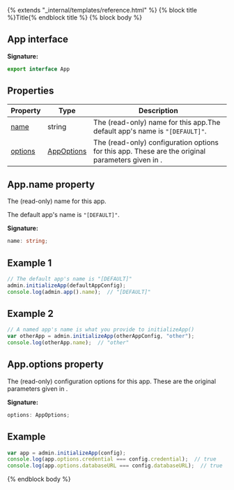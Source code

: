 {% extends "_internal/templates/reference.html" %}
{% block title %}Title{% endblock title %}
{% block body %}

## App interface

<b>Signature:</b>

```typescript
export interface App 
```

## Properties

|  Property | Type | Description |
|  --- | --- | --- |
|  [name](./firebase-admin_.app.md#appname_property) | string | The (read-only) name for this app.<!-- -->The default app's name is <code>&quot;[DEFAULT]&quot;</code>. |
|  [options](./firebase-admin_.app.md#appoptions_property) | [AppOptions](./firebase-admin_.appoptions.md#appoptions_interface) | The (read-only) configuration options for this app. These are the original parameters given in . |

## App.name property

The (read-only) name for this app.

The default app's name is `"[DEFAULT]"`<!-- -->.

<b>Signature:</b>

```typescript
name: string;
```

## Example 1


```javascript
// The default app's name is "[DEFAULT]"
admin.initializeApp(defaultAppConfig);
console.log(admin.app().name);  // "[DEFAULT]"

```

## Example 2


```javascript
// A named app's name is what you provide to initializeApp()
var otherApp = admin.initializeApp(otherAppConfig, "other");
console.log(otherApp.name);  // "other"

```

## App.options property

The (read-only) configuration options for this app. These are the original parameters given in .

<b>Signature:</b>

```typescript
options: AppOptions;
```

## Example


```javascript
var app = admin.initializeApp(config);
console.log(app.options.credential === config.credential);  // true
console.log(app.options.databaseURL === config.databaseURL);  // true

```

{% endblock body %}
